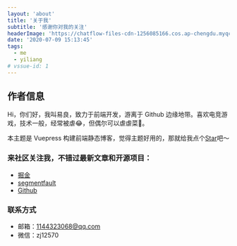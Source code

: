 ```yaml
---
layout: 'about'
title: '关于我'
subtitle: '感谢你对我的关注'
headerImage: 'https://chatflow-files-cdn-1256085166.cos.ap-chengdu.myqcloud.com/images/4TVbbaNAw9Q.jpg'
date: '2020-07-09 15:13:45'
tags:
  - me
  - yiliang
# vssue-id: 1
---
```


## 作者信息

Hi，你们好，我叫易良，致力于前端开发，游离于 Github 边缘地带。喜欢电竞游戏，技术一般，经常被虐:joy:，但偶尔可以虐虐菜:tada:。<br/>

本主题是 Vuepress 构建前端静态博客，觉得主题好用的，那就给我点个[Star](https://github.com/yiliang114/yiliang114.github.io)吧～

### 来社区关注我，不错过最新文章和开源项目：

- [掘金](https://juejin.im/user/58809a6db123db0061cfd1c3)
- [segmentfault](https://segmentfault.com/u/yiliangtongxue)
- [Github](https://github.com/yiliang114)

### 联系方式

- 邮箱：1144323068@qq.com
- 微信：zj12570
